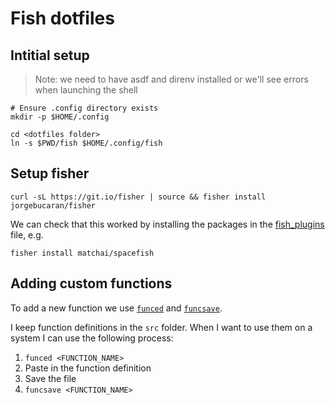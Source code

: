 # Fish dotfiles

## Intitial setup

> Note: we need to have asdf and direnv installed or we'll see errors
> when launching the shell

```shell
# Ensure .config directory exists
mkdir -p $HOME/.config

cd <dotfiles folder>
ln -s $PWD/fish $HOME/.config/fish
```

## Setup fisher


```shell
curl -sL https://git.io/fisher | source && fisher install jorgebucaran/fisher
```

We can check that this worked by installing the packages in the [fish_plugins](./fish_plugins) file, e.g.

```shell
fisher install matchai/spacefish
```

## Adding custom functions

To add a new function we use [`funced`](https://fishshell.com/docs/current/cmds/funced.html) and [`funcsave`](https://fishshell.com/docs/current/cmds/funcsave.html).

I keep function definitions in the `src` folder. When I want to use them on a system I can use the following process:

1. `funced <FUNCTION_NAME>`
2. Paste in the function definition
3. Save the file
4. `funcsave <FUNCTION_NAME>`

